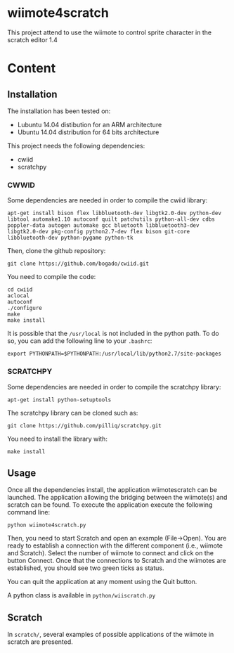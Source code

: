 wiimote4scratch
===============

<p>This project attend to use the wiimote to control sprite character in the scratch editor 1.4</p>

# Content

## Installation

The installation has been tested on:
* Lubuntu 14.04 distibution for an ARM architecture
* Ubuntu 14.04 distribution for 64 bits architecture

This project needs the following dependencies:
* cwiid
* scratchpy

### CWWID

Some dependencies are needed in order to compile the cwiid library:

```
apt-get install bison flex libbluetooth-dev libgtk2.0-dev python-dev libtool automake1.10 autoconf quilt patchutils python-all-dev cdbs poppler-data autogen automake gcc bluetooth libbluetooth3-dev libgtk2.0-dev pkg-config python2.7-dev flex bison git-core libbluetooth-dev python-pygame python-tk
```

Then, clone the github repository:

```
git clone https://github.com/bogado/cwiid.git
```

You need to compile the code:
```
cd cwiid
aclocal
autoconf
./configure
make
make install
```

It is possible that the `/usr/local` is not included in the python path. To do so, you can add the following line to your `.bashrc`:

```
export PYTHONPATH=$PYTHONPATH:/usr/local/lib/python2.7/site-packages
```

### SCRATCHPY

Some dependencies are needed in order to compile the scratchpy library:

```
apt-get install python-setuptools
```

The scratchpy library can be cloned such as:

```
git clone https://github.com/pilliq/scratchpy.git
```

You need to install the library with:

```
make install
```

## Usage

Once all the dependencies install, the application wiimotescratch can be launched. The application allowing the bridging between the wiimote(s) and scratch can be found. To execute the application execute the following command line:

```
python wiimote4scratch.py
```

Then, you need to start Scratch and open an example (File->Open). You are ready to establish a connection with the different component (i.e., wiimote and Scratch). Select the number of wiimote to connect and click on the button Connect. Once that the connections to Scratch and the wiimotes are established, you should see two green ticks as status.

You can quit the application at any moment using the Quit button.

A python class is available in `python/wiiscratch.py`

## Scratch

In `scratch/`, several examples of possible applications of the wiimote in scratch are presented.
